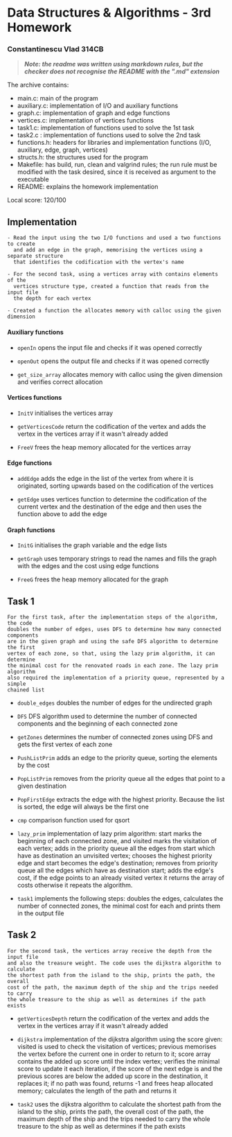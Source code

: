 # Data Structures & Algorithms - 3rd Homework

### Constantinescu Vlad 314CB

> ***Note: the readme was written using markdown rules, but the checker does
> not recognise the README with the ".md" extension***

The archive contains:
 
- main.c: main of the program
- auxiliary.c: implementation of I/O and auxiliary functions
- graph.c: implementation of graph and edge functions
- vertices.c: implementation of vertices functions
- task1.c: implementation of functions used to solve the 1st task
- task2.c : implementation of functions used to solve the 2nd task
- functions.h: headers for libraries and implementation
functions (I/O, auxiliary, edge, graph, vertices)
- structs.h: the structures used for the program
- Makefile: has build, run, clean and valgrind rules; the run rule must be 
modified with the task desired, since it is received as argument to the executable
- README: explains the homework implementation

Local score: 120/100

## Implementation
```     
- Read the input using the two I/O functions and used a two functions to create
  and add an edge in the graph, memorising the vertices using a separate structure
  that identifies the codification with the vertex's name

- For the second task, using a vertices array with contains elements of the 
  vertices structure type, created a function that reads from the input file
  the depth for each vertex 

- Created a function the allocates memory with calloc using the given dimension
```
#### Auxiliary functions

- `openIn` opens the input file and checks if it was opened correctly


- `openOut` opens the output file and checks if it was opened correctly


- `get_size_array` allocates memory with calloc using the given dimension and 
verifies correct allocation

#### Vertices functions

- `InitV` initialises the vertices array


- `getVerticesCode` return the codification of the vertex and adds the vertex
in the vertices array if it wasn't already added

- `FreeV` frees the heap memory allocated for the vertices array

#### Edge functions 

- `addEdge` adds the edge in the list of the vertex from where it is originated, 
sorting upwards based on the codification of the vertices


- `getEdge` uses vertices function to determine the codification of the
current vertex and the destination of the edge
and then uses the function above to add the edge

#### Graph functions


- `InitG` initialises the graph variable and the edge lists


- `getGraph` uses temporary strings to read the names and fills the graph
with the edges and the cost using edge functions


- `FreeG` frees the heap memory allocated for the graph

## Task 1
```
For the first task, after the implementation steps of the algorithm, the code
doubles the number of edges, uses DFS to determine how many connected components
are in the given graph and using the safe DFS algorithm to determine the first
vertex of each zone, so that, using the lazy prim algorithm, it can determine
the minimal cost for the renovated roads in each zone. The lazy prim algorithm
also required the implementation of a priority queue, represented by a simple
chained list
```
- `double_edges` doubles the number of edges for the undirected graph


- `DFS` DFS algorithm used to determine the number of connected components
and the beginning of each connected zone


- `getZones` determines the number of connected zones using DFS and
gets the first vertex of each zone


- `PushListPrim` adds an edge to the priority queue, sorting the elements
by the cost


- `PopListPrim` removes from the priority queue all the edges that point
to a given destination


- `PopFirstEdge` extracts the edge with the highest priority. Because the list
is sorted, the edge will always be the first one


- `cmp` comparison function used for qsort


- `lazy_prim` implementation of lazy prim algorithm:
start marks the beginning of each connected zone, and visited marks the
visitation of each vertex; adds in the priority queue all the edges from
start which have as destination an unvisited vertex; chooses the highest
priority edge and start becomes the edge's destination; removes from priority
queue all the edges which have as destination start; adds the edge's cost,
if the edge points to an already visited vertex it returns the array of costs
otherwise it repeats the algorithm.


- `task1` implements the following steps: doubles the edges, calculates the 
number of connected zones, the minimal cost for each and prints them
in the output file

## Task 2
```
For the second task, the vertices array receive the depth from the input file
and also the treasure weight. The code uses the dijkstra algorithm to calculate
the shortest path from the island to the ship, prints the path, the overall
cost of the path, the maximum depth of the ship and the trips needed to carry
the whole treasure to the ship as well as determines if the path exists
```
- `getVerticesDepth` return the codification of the vertex and adds the vertex
  in the vertices array if it wasn't already added


- `dijkstra` implementation of the dijkstra algorithm using the score given:
visited is used to check the visitation of vertices; previous memorises the
vertex before the current one in order to return to it; score array contains
the added up score until the index vertex; verifies the minimal score to update
it each iteration, if the score of the next edge is and the previous scores
are below the added up score in the destination, it replaces it; if no path was
found, returns -1 and frees heap allocated memory; calculates the length of the
path and returns it


- `task2` uses the dijkstra algorithm to calculate the shortest path from the 
island to the ship, prints the path, the overall cost of the path, the maximum
depth of the ship and the trips needed to carry the whole treasure to the ship
as well as determines if the path exists